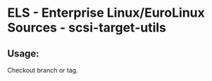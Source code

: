 # ELS - Enterprise Linux/EuroLinux Sources - scsi-target-utils
 
## Usage:
  Checkout branch or tag.
